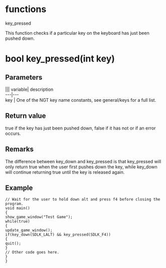 # functions

key_pressed

  


This function checks if a particular key on the keyboard has just been pushed down.  


# bool key_pressed(int key)

## Parameters

||| variable| description  
---|---  
key | One of the NGT key name constants, see general/keys for a full list.  
  
## Return value

true if the key has just been pushed down, false if it has not or if an error occurs.

## Remarks

The difference between key_down and key_pressed is that key_pressed will only return true when the user first pushes down the key, while key_down will continue returning true until the key is released again.

## Example


```
// Wait for the user to hold down alt and press f4 before closing the program.
void main()
{
show_game_window("Test Game");
while(true)
{
update_game_window();
if(key_down(SDLK_LALT) && key_pressed(SDLK_F4))
{
quit();
}
// Other code goes here.
}
}

```
